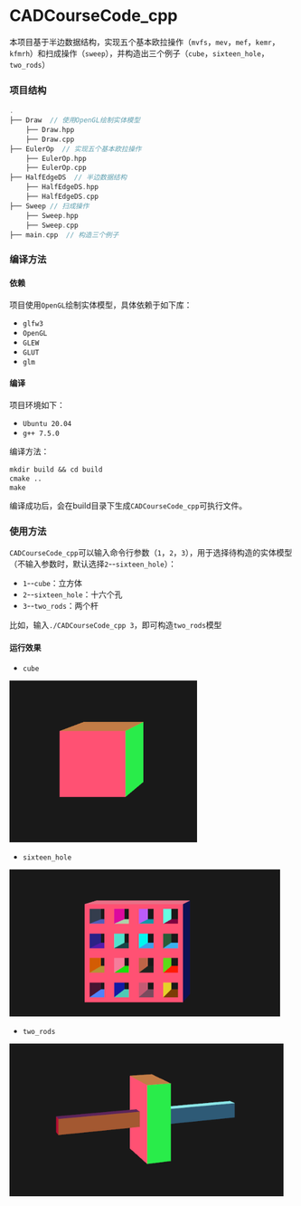 # CADCourseCode_cpp

本项目基于半边数据结构，实现五个基本欧拉操作（`mvfs`，`mev`，`mef`，`kemr`，`kfmrh`）和扫成操作（`sweep`），并构造出三个例子（`cube`，`sixteen_hole`，`two_rods`）

### 项目结构

```C++
.
├── Draw  // 使用OpenGL绘制实体模型
    ├── Draw.hpp
    ├── Draw.cpp
├── EulerOp  // 实现五个基本欧拉操作
    ├── EulerOp.hpp
    ├── EulerOp.cpp
├── HalfEdgeDS  // 半边数据结构
    ├── HalfEdgeDS.hpp
    ├── HalfEdgeDS.cpp
├── Sweep // 扫成操作
    ├── Sweep.hpp
    ├── Sweep.cpp
├── main.cpp  // 构造三个例子
```

### 编译方法

#### 依赖

项目使用`OpenGL`绘制实体模型，具体依赖于如下库：

* `glfw3`
* `OpenGL`
* `GLEW`
* `GLUT`
* `glm`

#### 编译

项目环境如下：

* `Ubuntu 20.04`
* `g++ 7.5.0`

编译方法：

```shell
mkdir build && cd build
cmake ..
make
```

编译成功后，会在build目录下生成`CADCourseCode_cpp`可执行文件。

### 使用方法

`CADCourseCode_cpp`可以输入命令行参数（`1`，`2`，`3`），用于选择待构造的实体模型（不输入参数时，默认选择`2`--`sixteen_hole`）：

* `1`--`cube`：立方体
* `2`--`sixteen_hole`：十六个孔
* `3`--`two_rods`：两个杆

比如，输入`./CADCourseCode_cpp 3`，即可构造`two_rods`模型

#### 运行效果

* `cube`

<img src="docs/cube.png" style="zoom: 67%;" />

* `sixteen_hole`

<img src="docs/sixteen_hole.png" style="zoom: 50%;" />

* `two_rods`

<img src="docs/two_rods.png" style="zoom: 80%;" />